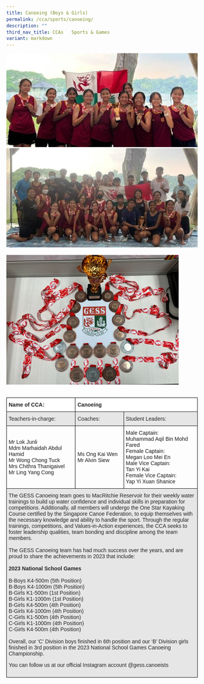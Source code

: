```yaml
---
title: Canoeing (Boys & Girls)
permalink: /cca/sports/canoeing/
description: ""
third_nav_title: CCAs   Sports & Games
variant: markdown
---
```

![](/images/canoe%201.jpg)
<br>
![](/images/canoe%202.jpg)	
<br>
![](/images/Canoe-1%20(1).png)	
<br>

<style type="text/css">
.tg  {border-collapse:collapse;border-spacing:0;}
.tg td{border-color:black;border-style:solid;border-width:1px;font-family:Arial, sans-serif;font-size:14px;
  overflow:hidden;padding:10px 5px;word-break:normal;}
.tg th{border-color:black;border-style:solid;border-width:1px;font-family:Arial, sans-serif;font-size:14px;
  font-weight:normal;overflow:hidden;padding:10px 5px;word-break:normal;}
.tg .tg-l2bf{background-color:#FFF;color:#222;font-weight:bold;text-align:left;vertical-align:top}
.tg .tg-h5mn{background-color:#E6E6E6;color:#222;text-align:left;vertical-align:middle}
.tg .tg-1ppo{background-color:#FFF;color:#222;text-align:left;vertical-align:middle}
</style>
<table class="tg">
<thead>
  <tr>
    <th class="tg-l2bf"><span style="font-weight:bold">Name of CCA:</span></th>
    <th class="tg-l2bf" colspan="2"><span style="font-weight:bold">Canoeing</span></th>
  </tr>
</thead>
<tbody>
  <tr>
    <td class="tg-h5mn">Teachers-in-charge:</td>
    <td class="tg-h5mn">Coaches:</td>
    <td class="tg-h5mn">Student Leaders:</td>
  </tr>
  <tr>
    <td class="tg-tsok">Mr Lok Junli<br>Mdm Marhaidah Abdul Hamid<br>Mr Wong Chong Tuck<br>Mrs Chithra Thanigaivel<br>Mr Ling Yang Cong</td>
    <td class="tg-tsok">Ms Ong Kai Wen<br>Mr Alvin Siew</td>
    <td class="tg-tsok">Male Captain:<br>Muhammad Aqil Bin Mohd Fared<br>Female Captain:<br>Megan Loo Mei En<br>Male Vice Captain:<br>Tan Yi Kai<br>Female Vice Captain:<br>Yap Yi Xuan Shanice</td>
  </tr>
  <tr>
    <td class="tg-h5mn" colspan="3">The GESS Canoeing team goes to MacRitchie Reservoir for their weekly water trainings to build up water confidence and individual skills in preparation for competitions. Additionally, all members will undergo the One Star Kayaking Course certified by the Singapore Canoe Federation, to equip themselves with the necessary knowledge and ability to handle the sport. Through the regular trainings, competitions, and Values-in-Action experiences, the CCA seeks to foster leadership qualities, team bonding and discipline among the team members.  
<br><br>  
The GESS Canoeing team has had much success over the years, and are proud to share the achievements in 2023 that include:<br><br><span style="font-weight:bold">2023 National School Games</span><br><br>
B-Boys K4-500m (5th Position)<br>
B-Boys K4-1000m (5th Position)<br>  
B-Girls K1-500m (1st Position)<br>  
B-Girls K1-1000m (1st Position)<br>
B-Girls K4-500m (4th Position)<br>
B-Girls K4-1000m (4th Position)<br>
C-Girls K1-500m (4th Position)<br>
C-Girls K1-1000m (4th Position)<br>
C-Girls K4-500m (4th Position)<br>
<br>  
Overall, our ‘C’ Division boys finished in 6th position and our ‘B’ Division girls finished in 3rd position in the 2023 National School Games Canoeing Championship.  
  
You can follow us at our official Instagram account @gess.canoeists</td>
  </tr>
</tbody>
</table>